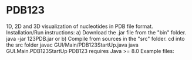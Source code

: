 # PDB123
1D, 2D and 3D visualization of nucleotides in PDB file format.
Installation/Run instructions:
a) Download the .jar file from the "bin" folder.
   java -jar 123PDB.jar 
or
b) Compile from sources in the "src" folder. 
   cd into the src folder
   javac GUI/Main/PDB123StartUp.java
   java GUI.Main.PDB123StartUp 
PDB123 requires Java >= 8.0
Example files:
